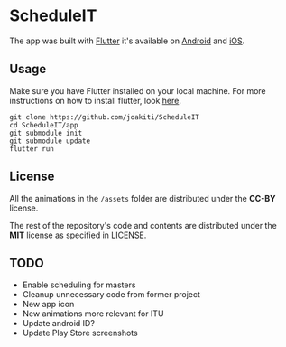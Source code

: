 # ScheduleIT




The app was built with [Flutter](https://flutter.io/) it's available on [Android](x) and [iOS](y).

## Usage

Make sure you have Flutter installed on your local machine. For more instructions on how to install flutter, look [here](https://flutter.io/docs/get-started/install).
```
git clone https://github.com/joakiti/ScheduleIT
cd ScheduleIT/app
git submodule init
git submodule update
flutter run
```

## License
All the animations in the `/assets` folder are distributed under the **CC-BY** license.


The rest of the repository's code and contents are distributed under the **MIT** license as specified in [LICENSE](LICENSE).

## TODO
- Enable scheduling for masters
- Cleanup unnecessary code from former project
- New app icon
- New animations more relevant for ITU
- Update android ID?
- Update Play Store screenshots
